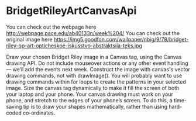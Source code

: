 # BridgetRileyArtCanvasApi


You can check out the webpage here http://webpage.pace.edu/ab40133n/week%204/
You can check out the original image here https://img5.goodfon.com/wallpaper/nbig/9/78/bridget-riley-op-art-opticheskoe-iskusstvo-abstraktsiia-teks.jpg

Draw your chosen Bridget Riley image in a Canvas tag, using the Canvas drawing API. Do not include mouseover actions or any other event handling — we’ll add the events next week. Construct the image with canvas's vector drawing commands, not with drawImage().
You will probably want to use drawing commands within for loops to create the patterns in your selected image.
Size the canvas tag dynamically to make it fill the screen of both your laptop and your phone. Your canvas drawing must work on your phone, and stretch to the edges of your phone’s screen. To do this, a time-saving tip is to draw your shapes mathematically, rather than using hard-coded co-ordinates.

